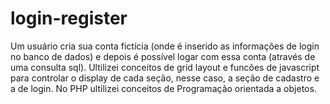# login-register
Um usuário cria sua conta fictícia (onde é inserido as informações de login no banco de dados) e depois é possível logar com essa conta (através de uma consulta sql). Ultilizei conceitos de grid layout e funcões de javascript para controlar o display de cada seção, nesse caso, a seção de cadastro e a de login. No PHP ultilizei conceitos de Programação orientada a objetos.
